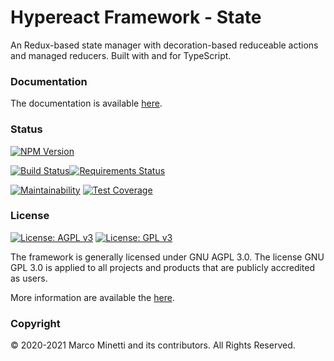 # Hypereact Framework - State

An Redux-based state manager with decoration-based reduceable actions and managed reducers. Built with and for TypeScript.

### Documentation

The documentation is available [here](https://www.marcominetti.net/projects/codename-hypereact/state-management).

### Status

[![NPM Version](https://img.shields.io/npm/v/@hypereact/state)](https://www.npmjs.com/package/@hypereact/state)

[![Build Status](https://travis-ci.com/hypereact/state.svg?branch=master)](https://travis-ci.com/hypereact/state)[![Requirements Status](https://requires.io/github/hypereact/state/requirements.svg?branch=master)](https://requires.io/github/hypereact/state/requirements/?branch=master)

[![Maintainability](https://api.codeclimate.com/v1/badges/db02e0dfb13022e3b8a3/maintainability)](https://codeclimate.com/github/hypereact/state/maintainability)
[![Test Coverage](https://api.codeclimate.com/v1/badges/db02e0dfb13022e3b8a3/test_coverage)](https://codeclimate.com/github/hypereact/state/test_coverage)

### License

[![License: AGPL v3](https://img.shields.io/badge/License-AGPL%20v3-blue.svg)](https://www.gnu.org/licenses/agpl-3.0)
[![License: GPL v3](https://img.shields.io/badge/License-GPLv3-lightgrey.svg)](https://www.gnu.org/licenses/gpl-3.0)

The framework is generally licensed under GNU AGPL 3.0. The license GNU GPL 3.0 is applied to all projects and products that are publicly accredited as users.

More information are available the [here](LICENSE.md).

### Copyright

© 2020-2021 Marco Minetti and its contributors. All Rights Reserved.

